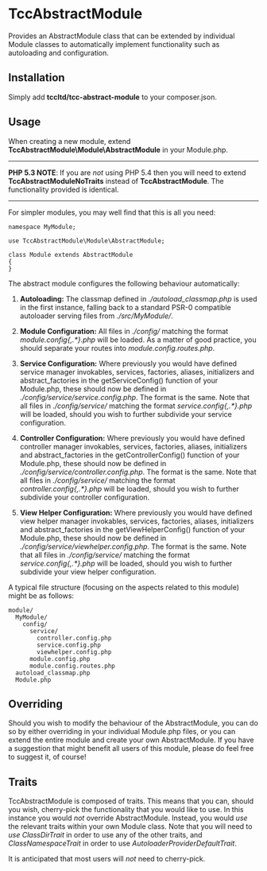 TccAbstractModule
=================
Provides an AbstractModule class that can be extended by individual Module classes to automatically implement functionality such as autoloading and configuration.


Installation
------------
Simply add **tccltd/tcc-abstract-module** to your composer.json.


Usage
-----
When creating a new module, extend **TccAbstractModule\Module\AbstractModule** in your Module.php.

- - - - - - - - - -
**PHP 5.3 NOTE**: If you are _not_ using PHP 5.4 then you will need to extend **TccAbstractModuleNoTraits** instead of **TccAbstractModule**. The functionality provided is identical.
- - - - - - - - - - 

For simpler modules, you may well find that this is all you need:

    namespace MyModule;

    use TccAbstractModule\Module\AbstractModule;

    class Module extends AbstractModule
    {
    }

The abstract module configures the following behaviour automatically:

1. **Autoloading:** The classmap defined in *./autoload_classmap.php* is used in the first instance, falling back to a standard PSR-0 compatible autoloader serving files from _./src/MyModule/_.

2. **Module Configuration:** All files in _./config/_ matching the format _module.config{,.*}.php_ will be loaded.  As a matter of good practice, you should separate your routes into _module.config.routes.php_.

3. **Service Configuration:** Where previously you would have defined service manager invokables, services, factories, aliases, initializers and abstract_factories in the getServiceConfig() function of your Module.php, these should now be defined in _./config/service/service.config.php_. The format is the same. Note that all files in _./config/service/_ matching the format _service.config{,.*}.php_ will be loaded, should you wish to further subdivide your service configuration.

4. **Controller Configuration:** Where previously you would have defined controller manager invokables, services, factories, aliases, initializers and abstract_factories in the getControllerConfig() function of your Module.php, these should now be defined in _./config/service/controller.config.php_. The format is the same. Note that all files in _./config/service/_ matching the format _controller.config{,.*}.php_ will be loaded, should you wish to further subdivide your controller configuration.

5. **View Helper Configuration:** Where previously you would have defined view helper manager invokables, services, factories, aliases, initializers and abstract_factories in the getViewHelperConfig() function of your Module.php, these should now be defined in _./config/service/viewhelper.config.php_. The format is the same. Note that all files in _./config/service/_ matching the format _service.config{,.*}.php_ will be loaded, should you wish to further subdivide your view helper configuration.


A typical file structure (focusing on the aspects related to this module) might be as follows:

    module/  
      MyModule/  
        config/  
          service/  
            controller.config.php  
            service.config.php  
            viewhelper.config.php  
          module.config.php  
          module.config.routes.php  
      autoload_classmap.php  
      Module.php  


Overriding
----------
Should you wish to modify the behaviour of the AbstractModule, you can do so by either overriding in your individual Module.php files, or you can extend the entire module and create your own AbstractModule.  If you have a suggestion that might benefit all users of this module, please do feel free to suggest it, of course!


Traits
------
TccAbstractModule is composed of traits. This means that you can, should you wish, cherry-pick the functionality that you would like to use. In this instance you would _not_ override AbstractModule. Instead, you would _use_ the relevant traits within your own Module class. Note that you will need to _use_ _ClassDirTrait_ in order to use any of the other traits, and _ClassNamespaceTrait_ in order to use _AutoloaderProviderDefaultTrait_.

It is anticipated that most users will _not_ need to cherry-pick.
